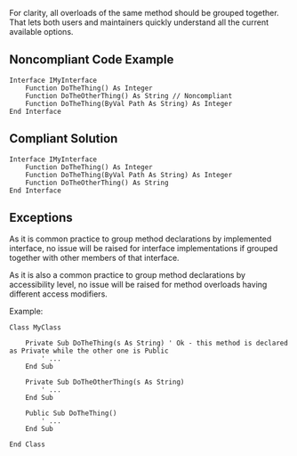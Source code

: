 
For clarity, all overloads of the same method should be grouped together. That lets both users and maintainers quickly understand all the current available options.

## Noncompliant Code Example


    Interface IMyInterface
        Function DoTheThing() As Integer
        Function DoTheOtherThing() As String // Noncompliant
        Function DoTheThing(ByVal Path As String) As Integer
    End Interface


## Compliant Solution


    Interface IMyInterface
        Function DoTheThing() As Integer
        Function DoTheThing(ByVal Path As String) As Integer
        Function DoTheOtherThing() As String
    End Interface


## Exceptions

As it is common practice to group method declarations by implemented interface, no issue will be raised for interface implementations if grouped together with other members of that interface.

As it is also a common practice to group method declarations by accessibility level, no issue will be raised for method overloads having different access modifiers.

Example:


    Class MyClass
    
        Private Sub DoTheThing(s As String) ' Ok - this method is declared as Private while the other one is Public
            ' ...
        End Sub
    
        Private Sub DoTheOtherThing(s As String)
            ' ...
        End Sub
    
        Public Sub DoTheThing()
            ' ...
        End Sub
    
    End Class

